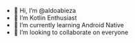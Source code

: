 - 👋 Hi, I’m @aldoabieza
- 👀 I’m Kotlin Enthusiast
- 🌱 I’m currently learning Android Native 
- 💞️ I’m looking to collaborate on everyone

<!---
aldoabieza/aldoabieza is a ✨ special ✨ repository because its `README.md` (this file) appears on your GitHub profile.
You can click the Preview link to take a look at your changes.
--->
